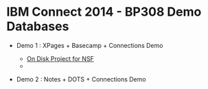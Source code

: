 IBM Connect 2014 - BP308 Demo Databases
=======================================

* Demo 1 : XPages + Basecamp + Connections Demo

  * [On Disk Project for NSF](demo1-XPages/odp-ic14xpages)
  * 


* Demo 2 : Notes + DOTS + Connections Demo
